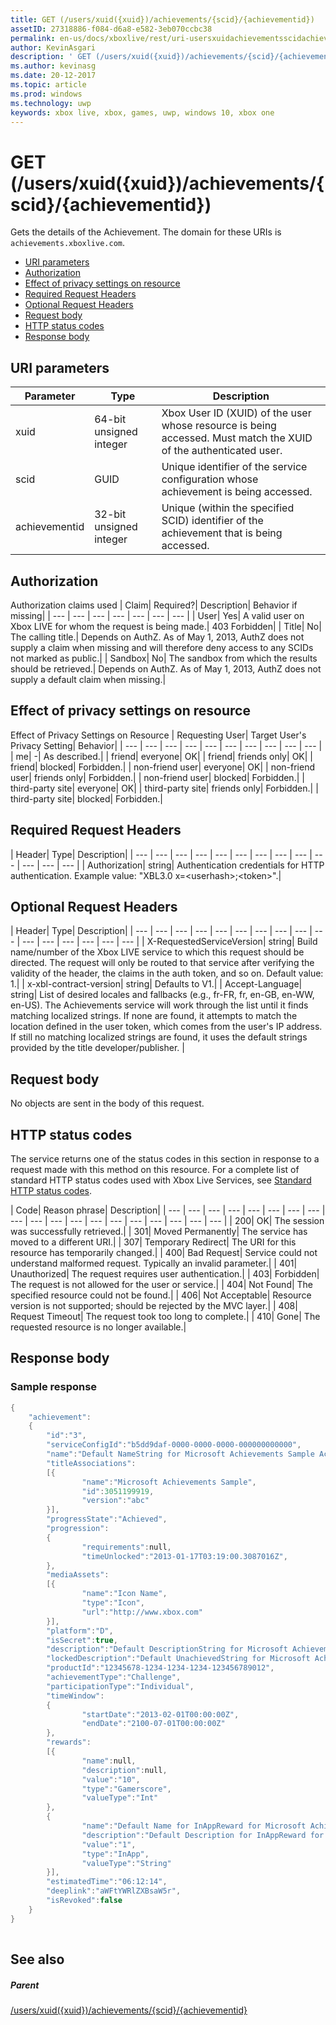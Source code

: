 ```yaml
---
title: GET (/users/xuid({xuid})/achievements/{scid}/{achievementid})
assetID: 27318886-f084-d6a8-e582-3eb070ccbc38
permalink: en-us/docs/xboxlive/rest/uri-usersxuidachievementsscidachievementidget.html
author: KevinAsgari
description: ' GET (/users/xuid({xuid})/achievements/{scid}/{achievementid})'
ms.author: kevinasg
ms.date: 20-12-2017
ms.topic: article
ms.prod: windows
ms.technology: uwp
keywords: xbox live, xbox, games, uwp, windows 10, xbox one
---
```



# GET (/users/xuid({xuid})/achievements/{scid}/{achievementid})
Gets the details of the Achievement. 
The domain for these URIs is `achievements.xboxlive.com`.
 
  * [URI parameters](#ID4EV)
  * [Authorization](#ID4EAB)
  * [Effect of privacy settings on resource](#ID4E4C)
  * [Required Request Headers](#ID4EPG)
  * [Optional Request Headers](#ID4EPH)
  * [Request body](#ID4ECBAC)
  * [HTTP status codes](#ID4ENBAC)
  * [Response body](#ID4EBGAC)
 
<a id="ID4EV"></a>

 
## URI parameters
 
| Parameter| Type| Description| 
| --- | --- | --- | 
| xuid| 64-bit unsigned integer| Xbox User ID (XUID) of the user whose resource is being accessed. Must match the XUID of the authenticated user.| 
| scid| GUID| Unique identifier of the service configuration whose achievement is being accessed.| 
| achievementid| 32-bit unsigned integer| Unique (within the specified SCID) identifier of the achievement that is being accessed.| 
  
<a id="ID4EAB"></a>

 
## Authorization
 
Authorization claims used | Claim| Required?| Description| Behavior if missing| 
| --- | --- | --- | --- | --- | --- | --- | 
| User| Yes| A valid user on Xbox LIVE for whom the request is being made.| 403 Forbidden| 
| Title| No| The calling title.| Depends on AuthZ. As of May 1, 2013, AuthZ does not supply a claim when missing and will therefore deny access to any SCIDs not marked as public.| 
| Sandbox| No| The sandbox from which the results should be retrieved.| Depends on AuthZ. As of May 1, 2013, AuthZ does not supply a default claim when missing.| 
  
<a id="ID4E4C"></a>

 
## Effect of privacy settings on resource
 
Effect of Privacy Settings on Resource | Requesting User| Target User's Privacy Setting| Behavior| 
| --- | --- | --- | --- | --- | --- | --- | --- | --- | --- | 
| me| -| As described.| 
| friend| everyone| OK| 
| friend| friends only| OK| 
| friend| blocked| Forbidden.| 
| non-friend user| everyone| OK| 
| non-friend user| friends only| Forbidden.| 
| non-friend user| blocked| Forbidden.| 
| third-party site| everyone| OK| 
| third-party site| friends only| Forbidden.| 
| third-party site| blocked| Forbidden.| 
  
<a id="ID4EPG"></a>

 
## Required Request Headers
 
| Header| Type| Description| 
| --- | --- | --- | --- | --- | --- | --- | --- | --- | --- | --- | --- | --- | 
| Authorization| string| Authentication credentials for HTTP authentication. Example value: "XBL3.0 x=&lt;userhash>;&lt;token>".| 
  
<a id="ID4EPH"></a>

 
## Optional Request Headers
 
| Header| Type| Description| 
| --- | --- | --- | --- | --- | --- | --- | --- | --- | --- | --- | --- | --- | --- | --- | --- | 
| X-RequestedServiceVersion| string| Build name/number of the Xbox LIVE service to which this request should be directed. The request will only be routed to that service after verifying the validity of the header, the claims in the auth token, and so on. Default value: 1.| 
| x-xbl-contract-version| string| Defaults to V1.| 
| Accept-Language| string| List of desired locales and fallbacks (e.g., fr-FR, fr, en-GB, en-WW, en-US). The Achievements service will work through the list until it finds matching localized strings. If none are found, it attempts to match the location defined in the user token, which comes from the user's IP address. If still no matching localized strings are found, it uses the default strings provided by the title developer/publisher. | 
  
<a id="ID4ECBAC"></a>

 
## Request body
 
No objects are sent in the body of this request.
  
<a id="ID4ENBAC"></a>

 
## HTTP status codes
 
The service returns one of the status codes in this section in response to a request made with this method on this resource. For a complete list of standard HTTP status codes used with Xbox Live Services, see [Standard HTTP status codes](../../additional/httpstatuscodes.md).
 
| Code| Reason phrase| Description| 
| --- | --- | --- | --- | --- | --- | --- | --- | --- | --- | --- | --- | --- | --- | --- | --- | --- | --- | --- | 
| 200| OK| The session was successfully retrieved.| 
| 301| Moved Permanently| The service has moved to a different URI.| 
| 307| Temporary Redirect| The URI for this resource has temporarily changed.| 
| 400| Bad Request| Service could not understand malformed request. Typically an invalid parameter.| 
| 401| Unauthorized| The request requires user authentication.| 
| 403| Forbidden| The request is not allowed for the user or service.| 
| 404| Not Found| The specified resource could not be found.| 
| 406| Not Acceptable| Resource version is not supported; should be rejected by the MVC layer.| 
| 408| Request Timeout| The request took too long to complete.| 
| 410| Gone| The requested resource is no longer available.| 
  
<a id="ID4EBGAC"></a>

 
## Response body
 
<a id="ID4EHGAC"></a>

 
### Sample response
 

```cpp
{
    "achievement":
    {
        "id":"3",
        "serviceConfigId":"b5dd9daf-0000-0000-0000-000000000000",
        "name":"Default NameString for Microsoft Achievements Sample Achievement 3",
        "titleAssociations":
        [{
                "name":"Microsoft Achievements Sample",
                "id":3051199919,
                "version":"abc"
        }],
        "progressState":"Achieved",
        "progression":
        {
                "requirements":null,
                "timeUnlocked":"2013-01-17T03:19:00.3087016Z",
        },
        "mediaAssets":
        [{
                "name":"Icon Name",
                "type":"Icon",
                "url":"http://www.xbox.com"
        }],
        "platform":"D",
        "isSecret":true,
        "description":"Default DescriptionString for Microsoft Achievements Sample Achievement 3",
        "lockedDescription":"Default UnachievedString for Microsoft Achievements Sample Achievement 3",
        "productId":"12345678-1234-1234-1234-123456789012",
        "achievementType":"Challenge",
        "participationType":"Individual",
        "timeWindow":
        {
                "startDate":"2013-02-01T00:00:00Z",
                "endDate":"2100-07-01T00:00:00Z"
        },
        "rewards":
        [{
                "name":null,
                "description":null,
                "value":"10",
                "type":"Gamerscore",
                "valueType":"Int"
        },
        {
                "name":"Default Name for InAppReward for Microsoft Achievements Sample Achievement 3",
                "description":"Default Description for InAppReward for Microsoft Achievements Sample Achievement 3",
                "value":"1",
                "type":"InApp",
                "valueType":"String"
        }],
        "estimatedTime":"06:12:14",
        "deeplink":"aWFtYWRlZXBsaW5r",
        "isRevoked":false
    }
}
         
```

   
<a id="ID4ERGAC"></a>

 
## See also
 
<a id="ID4ETGAC"></a>

 
##### Parent 

[/users/xuid({xuid})/achievements/{scid}/{achievementid}](uri-usersxuidachievementsscidachievementid.md)

   